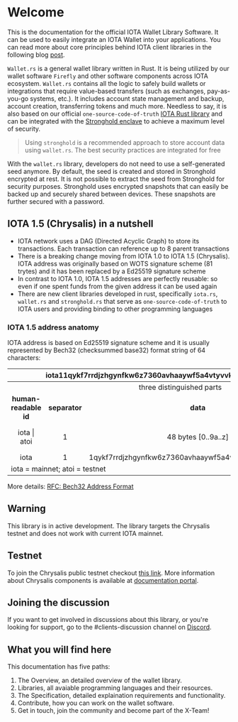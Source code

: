 # Welcome
This is the documentation for the official IOTA Wallet Library Software. It can be used to easily integrate an IOTA Wallet into your applications. You can read more about core principles behind IOTA client libraries in the following blog [post](https://blog.iota.org/the-new-iota-client-libraries-harder-better-faster-stronger/).

`Wallet.rs` is a general wallet library written in Rust. It is being utilized by our wallet software `Firefly` and other software components across IOTA ecosystem. `Wallet.rs` contains all the logic to safely build wallets or integrations that require value-based transfers (such as exchanges, pay-as-you-go systems, etc.). It includes account state management and backup, account creation, transferring tokens and much more. Needless to say, it is also based on our official `one-source-code-of-truth` [IOTA Rust library](https://github.com/iotaledger/iota.rs) and can be integrated with the [Stronghold enclave](https://blog.iota.org/iota-stronghold-6ce55d311d7c/) to achieve a maximum level of security.

> Using `stronghold` is a recommended approach to store account data using `wallet.rs`. The best security practices are integrated for free 

With the `wallet.rs` library, developers do not need to use a self-generated seed anymore. By default, the seed is created and stored in Stronghold encrypted at rest. It is not possible to extract the seed from Stronghold for security purposes. Stronghold uses encrypted snapshots that can easily be backed up and securely shared between devices. These snapshots are further secured with a password.

## IOTA 1.5 (Chrysalis) in a nutshell
* IOTA network uses a DAG (Directed Acyclic Graph) to store its transactions. Each transaction can reference up to 8 parent transactions
* There is a breaking change moving from IOTA 1.0 to IOTA 1.5 (Chrysalis). IOTA address was originally based on WOTS signature scheme (81 trytes) and it has been replaced by a Ed25519 signature scheme
* In contrast to IOTA 1.0, IOTA 1.5 addresses are perfectly reusable: so even if one spent funds from the given address it can be used again
* There are new client libraries developed in rust, specifically `iota.rs`, `wallet.rs` and `stronghold.rs` that serve as `one-source-code-of-truth` to IOTA users and providing binding to other programming languages 

### IOTA 1.5 address anatomy
IOTA address is based on Ed25519 signature scheme and it is usually represented by Bech32 (checksummed base32) format string of 64 characters:

<table>
    <thead>
        <tr>
            <th colspan=4><center>iota11qykf7rrdjzhgynfkw6z7360avhaaywf5a4vtyvvk6a06gcv5y7sksu7n5cs</center></th>
        </tr>
    </thead>
    <tbody>
        <tr>
            <td colspan=4><center>three distinguished parts</center></td>
        </tr>
        <tr>
            <td><center><strong>human-readable id</strong></center></td>
            <td><center><strong>separator</strong></center></td>
            <td><center><strong>data</strong></center></td>
            <td><center><strong>checksum</strong></center></td>
        </tr>
        <tr>
            <td><center>iota | atoi</center></td>
            <td><center>1</center></td>
            <td><center>48 bytes [0..9a..z]</center></td>
            <td><center>6 characters [0..9a..z]</center></td>
        </tr>
        <tr>
            <td><center>iota</center></td>
            <td><center>1</center></td>
            <td><center>1qykf7rrdjzhgynfkw6z7360avhaaywf5a4vtyvvk6a06gcv5y7sks</center></td>
            <td><center>u7n5cs</center></td>
        </tr>
        <tr>
            <td colspan=4>iota = mainnet; atoi = testnet</td>
        </tr>
    </tbody>
</table>

More details: [RFC: Bech32 Address Format](https://github.com/iotaledger/protocol-rfcs/pull/20)

## Warning
This library is in active development. The library targets the Chrysalis testnet and does not work with current IOTA mainnet.

## Testnet
To join the Chrysalis public testnet checkout [this link](https://blog.iota.org/chrysalis-phase-2-testnet-out-now/). More information about Chrysalis components is available at [documentation portal](https://chrysalis.docs.iota.org/).

## Joining the discussion
If you want to get involved in discussions about this library, or you're looking for support, go to the #clients-discussion channel on [Discord](https://discord.iota.org).

## What you will find here
This documentation has five paths:
1. The Overview, an detailed overview of the wallet library. 
2. Libraries, all avaiable programming languages and their resources.
3. The Specification, detailed explaination requirements and functionality.
4. Contribute, how you can work on the wallet software.
5. Get in touch, join the community and become part of the X-Team!
